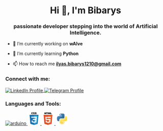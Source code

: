 <h1 align="center">Hi 👋, I'm Bibarys</h1>
<h3 align="center">passionate developer stepping into the world of Artificial Intelligence.</h3>

- 🔭 I’m currently working on **wAIve**

- 🌱 I’m currently learning **Python**

- 📫 How to reach me **ilyas.bibarys1210@gmail.com**

<h3 align="left">Connect with me:</h3>
<p align="left">
<a href="https://www.linkedin.com/in/bibarys-ilyas-7825a523b" target="blank">
<img align="center" src="https://raw.githubusercontent.com/rahuldkjain/github-profile-readme-generator/master/src/images/icons/Social/linked-in-alt.svg" alt="LinkedIn Profile" height="30" width="40" />
</a>
<a href="https://t.me/arynuly" target="blank">
<img align="center" src="https://raw.githubusercontent.com/gauravghongde/social-icons/master/SVG/Color/Telegram.svg" alt="Telegram Profile" height="30" width="40" />
</a>
</p>

<h3 align="left">Languages and Tools:</h3>
<p align="left"> 
<a href="https://www.arduino.cc/" target="_blank" rel="noreferrer">
<img src="https://cdn.worldvectorlogo.com/logos/arduino-1.svg" alt="arduino" width="40" height="40"/> 
</a> 
<a href="https://www.w3schools.com/css/" target="_blank" rel="noreferrer">
<img src="https://raw.githubusercontent.com/devicons/devicon/master/icons/css3/css3-original-wordmark.svg" alt="css3" width="40" height="40"/> 
</a> 
<a href="https://www.w3.org/html/" target="_blank" rel="noreferrer">
<img src="https://raw.githubusercontent.com/devicons/devicon/master/icons/html5/html5-original-wordmark.svg" alt="html5" width="40" height="40"/> 
</a> 
<a href="https://www.python.org" target="_blank" rel="noreferrer">
<img src="https://raw.githubusercontent.com/devicons/devicon/master/icons/python/python-original.svg" alt="python" width="40" height="40"/> 
</a> 
</p>

